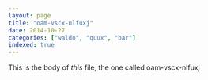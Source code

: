 ```yaml
---
layout: page
title: "oam-vscx-nlfuxj"
date: 2014-10-27
categories: ["waldo", "quux", "bar"]
indexed: true
---
```

This is the body of _this_ file, the one called oam-vscx-nlfuxj
